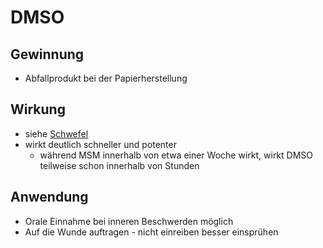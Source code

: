 # DMSO
## Gewinnung
- Abfallprodukt bei der Papierherstellung
## Wirkung
- siehe [Schwefel](../Elemente%20des%20Periodensystems/Schwefel.md)
- wirkt deutlich schneller und potenter
	- während MSM innerhalb von etwa einer Woche wirkt, wirkt DMSO teilweise schon innerhalb von Stunden
## Anwendung
- Orale Einnahme bei inneren Beschwerden möglich
- Auf die Wunde auftragen - nicht einreiben besser einsprühen